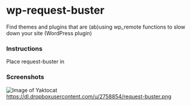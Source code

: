 # wp-request-buster

Find themes and plugins that are (ab)using wp_remote functions to slow down your site (WordPress plugin)

### Instructions

Place request-buster in 


### Screenshots

![Image of Yaktocat](https://octodex.github.com/images/yaktocat.png)
https://dl.dropboxusercontent.com/u/2758854/request-buster.png
